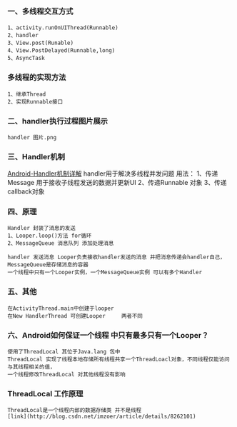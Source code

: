 ### 一、多线程交互方式
    1、activity.runOnUIThread(Runnable) 
    2、handler
    3、View.post(Runable)
    4、View.PostDelayed(Runnable,long)
    5、AsyncTask
### 多线程的实现方法
    1、继承Thread
    2、实现Runnable接口
### 二、handler执行过程图片展示
    handler 图片.png
### 三、Handler机制
[Android-Handler机制详解](http://www.cnblogs.com/dendai-05/p/6945159.html)
    handler用于解决多线程并发问题
    用法：
    1、传递Message 用于接收子线程发送的数据并更新UI
    2、传递Runnable 对象
    3、传递callback对象
### 四、原理
    Handler 封装了消息的发送
    1、Looper.loop()方法 for循环
    2、MessageQueue 消息队列 添加处理消息
    
    handler 发送消息 Looper负责接收handler发送的消息 并把消息传递会handler自己，MessageQueue是存储消息的容器
    一个线程中只有一个Looper实例，一个MessageQueue实例 可以有多个Handler
### 五、其他
    在ActivityThread.main中创建于looper
    在New HandlerThread 可创建Looper     两者不同
    
### 六、Android如何保证一个线程 中只有最多只有一个Looper？
    使用了ThreadLocal 其位于Java.lang 包中
    ThreadLocal 实现了线程本地存储所有线程共享一个ThreadLoacl对象，不同线程仅能访问与其线程相关的值，
    一个线程修改ThreadLocal 对其他线程没有影响
### ThreadLocal 工作原理
    ThreadLocal是一个线程内部的数据存储类 并不是线程
    [link](http://blog.csdn.net/imzoer/article/details/8262101)

